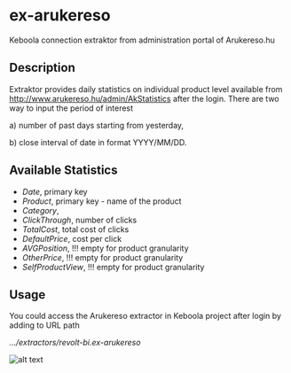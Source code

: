 # ex-arukereso
Keboola connection extraktor from administration portal of Arukereso.hu

## Description
Extraktor provides daily statistics on individual product level available from http://www.arukereso.hu/admin/AkStatistics after the login. 
There are two way to input the period of interest 

a) number of past days starting from yesterday, 

b) close interval of date in format YYYY/MM/DD.

## Available Statistics
- *Date*, primary key
- *Product*, primary key -  name of the product
- *Category*, 
- *ClickThrough*, number of clicks 
- *TotalCost*, total cost of clicks
- *DefaultPrice*, cost per click
- *AVGPosition*, !!! empty for product granularity
- *OtherPrice*, !!! empty for product granularity
- *SelfProductView*, !!! empty for product granularity

## Usage
You could access the Arukereso extractor in Keboola project after login by adding to URL path 

*.../extractors/revolt-bi.ex-arukereso*


![alt text](https://www.revolt.bi/wp-content/uploads/2018/08/mail-logo-zluta.png "revolt.bi")
